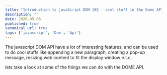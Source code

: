 ```yaml
---
title: "Introduction to javaScript DOM 102 - cool stuff in the Dome API"
description: ""
date: 2020-05-06
published: true
canonical_url: true
tags: ['javascript', 'Dom', 'Api']
---
```

The javascript DOM API have a lot of interesting features, and can be used to do cool stuffs like appending a new paragraph, creating a pop-up message, resizing web content to fit the display window e.t.c.

lets take a look at some of the things we can do with the DOME API.